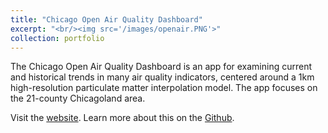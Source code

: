 ```yaml
---
title: "Chicago Open Air Quality Dashboard"
excerpt: "<br/><img src='/images/openair.PNG'>"
collection: portfolio
---
```


The Chicago Open Air Quality Dashboard is an app for examining current and historical trends in many air quality indicators, centered around a 1km high-resolution particulate matter interpolation model. The app focuses on the 21-county Chicagoland area.

Visit the [website](https://herop.shinyapps.io/airq/). Learn more about this on the [Github](https://github.com/GeoDaCenter/OpenAirQ-dashboard).
